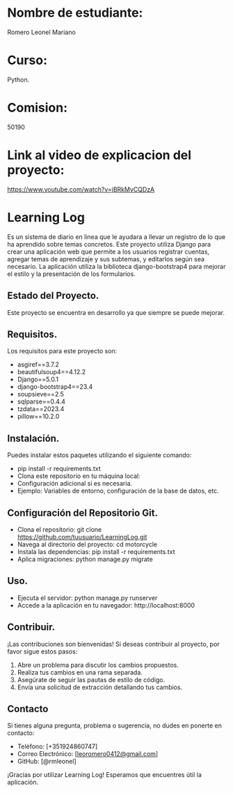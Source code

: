 # Nombre de estudiante: 
Romero Leonel Mariano
# Curso:
Python.
# Comision:
50190
# Link al video de explicacion del proyecto:
https://www.youtube.com/watch?v=jBRkMvCQDzA




# Learning Log
Es un sistema de diario en linea que le ayudara a llevar un registro de lo que ha aprendido sobre temas concretos.
Este proyecto utiliza Django para crear una aplicación web que permite a los usuarios registrar cuentas, agregar temas de aprendizaje y sus subtemas, y editarlos según sea necesario.
La aplicación utiliza la biblioteca django-bootstrap4 para mejorar el estilo y la presentación de los formularios.

## Estado del Proyecto.

Este proyecto se encuentra en desarrollo ya que siempre se puede mejorar.

## Requisitos.

Los requisitos para este proyecto son:

- asgiref==3.7.2
- beautifulsoup4==4.12.2
- Django==5.0.1
- django-bootstrap4==23.4
- soupsieve==2.5
- sqlparse==0.4.4
- tzdata==2023.4
- pillow==10.2.0

## Instalación.

Puedes instalar estos paquetes utilizando el siguiente comando:

* pip install -r requirements.txt
* Clona este repositorio en tu máquina local:
* Configuración adicional si es necesaria.
* Ejemplo: Variables de entorno, configuración de la base de datos, etc.

## Configuración del Repositorio Git.

* Clona el repositorio: git clone https://github.com/tuusuario/LearningLog.git
* Navega al directorio del proyecto: cd motorcycle
* Instala las dependencias: pip install -r requirements.txt
* Aplica migraciones: python manage.py migrate

## Uso.
* Ejecuta el servidor: python manage.py runserver
* Accede a la aplicación en tu navegador: http://localhost:8000

## Contribuir.

¡Las contribuciones son bienvenidas! Si deseas contribuir al proyecto, por favor sigue estos pasos:

1. Abre un problema para discutir los cambios propuestos.
2. Realiza tus cambios en una rama separada.
3. Asegúrate de seguir las pautas de estilo de código.
4. Envía una solicitud de extracción detallando tus cambios.

## Contacto

Si tienes alguna pregunta, problema o sugerencia, no dudes en ponerte en contacto:

- Teléfono: [+351924860747]
- Correo Electrónico: [leoromero0412@gmail.com]
- GitHub: [@rmleonel]

¡Gracias por utilizar Learning Log! Esperamos que encuentres útil la aplicación.

